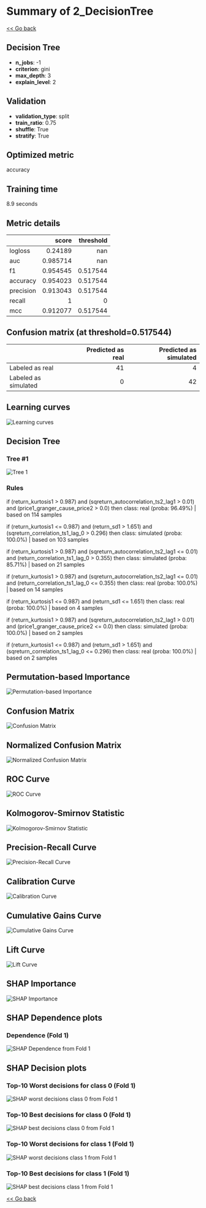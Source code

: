 # Summary of 2_DecisionTree

[<< Go back](../README.md)


## Decision Tree
- **n_jobs**: -1
- **criterion**: gini
- **max_depth**: 3
- **explain_level**: 2

## Validation
 - **validation_type**: split
 - **train_ratio**: 0.75
 - **shuffle**: True
 - **stratify**: True

## Optimized metric
accuracy

## Training time

8.9 seconds

## Metric details
|           |    score |   threshold |
|:----------|---------:|------------:|
| logloss   | 0.24189  |  nan        |
| auc       | 0.985714 |  nan        |
| f1        | 0.954545 |    0.517544 |
| accuracy  | 0.954023 |    0.517544 |
| precision | 0.913043 |    0.517544 |
| recall    | 1        |    0        |
| mcc       | 0.912077 |    0.517544 |


## Confusion matrix (at threshold=0.517544)
|                      |   Predicted as real |   Predicted as simulated |
|:---------------------|--------------------:|-------------------------:|
| Labeled as real      |                  41 |                        4 |
| Labeled as simulated |                   0 |                       42 |

## Learning curves
![Learning curves](learning_curves.png)

## Decision Tree 

### Tree #1
![Tree 1](learner_fold_0_tree.svg)

### Rules

if (return_kurtosis1 > 0.987) and (sqreturn_autocorrelation_ts2_lag1 > 0.01) and (price1_granger_cause_price2 > 0.0) then class: real (proba: 96.49%) | based on 114 samples

if (return_kurtosis1 <= 0.987) and (return_sd1 > 1.651) and (sqreturn_correlation_ts1_lag_0 > 0.296) then class: simulated (proba: 100.0%) | based on 103 samples

if (return_kurtosis1 > 0.987) and (sqreturn_autocorrelation_ts2_lag1 <= 0.01) and (return_correlation_ts1_lag_0 > 0.355) then class: simulated (proba: 85.71%) | based on 21 samples

if (return_kurtosis1 > 0.987) and (sqreturn_autocorrelation_ts2_lag1 <= 0.01) and (return_correlation_ts1_lag_0 <= 0.355) then class: real (proba: 100.0%) | based on 14 samples

if (return_kurtosis1 <= 0.987) and (return_sd1 <= 1.651) then class: real (proba: 100.0%) | based on 4 samples

if (return_kurtosis1 > 0.987) and (sqreturn_autocorrelation_ts2_lag1 > 0.01) and (price1_granger_cause_price2 <= 0.0) then class: simulated (proba: 100.0%) | based on 2 samples

if (return_kurtosis1 <= 0.987) and (return_sd1 > 1.651) and (sqreturn_correlation_ts1_lag_0 <= 0.296) then class: real (proba: 100.0%) | based on 2 samples





## Permutation-based Importance
![Permutation-based Importance](permutation_importance.png)
## Confusion Matrix

![Confusion Matrix](confusion_matrix.png)


## Normalized Confusion Matrix

![Normalized Confusion Matrix](confusion_matrix_normalized.png)


## ROC Curve

![ROC Curve](roc_curve.png)


## Kolmogorov-Smirnov Statistic

![Kolmogorov-Smirnov Statistic](ks_statistic.png)


## Precision-Recall Curve

![Precision-Recall Curve](precision_recall_curve.png)


## Calibration Curve

![Calibration Curve](calibration_curve_curve.png)


## Cumulative Gains Curve

![Cumulative Gains Curve](cumulative_gains_curve.png)


## Lift Curve

![Lift Curve](lift_curve.png)



## SHAP Importance
![SHAP Importance](shap_importance.png)

## SHAP Dependence plots

### Dependence (Fold 1)
![SHAP Dependence from Fold 1](learner_fold_0_shap_dependence.png)

## SHAP Decision plots

### Top-10 Worst decisions for class 0 (Fold 1)
![SHAP worst decisions class 0 from Fold 1](learner_fold_0_shap_class_0_worst_decisions.png)
### Top-10 Best decisions for class 0 (Fold 1)
![SHAP best decisions class 0 from Fold 1](learner_fold_0_shap_class_0_best_decisions.png)
### Top-10 Worst decisions for class 1 (Fold 1)
![SHAP worst decisions class 1 from Fold 1](learner_fold_0_shap_class_1_worst_decisions.png)
### Top-10 Best decisions for class 1 (Fold 1)
![SHAP best decisions class 1 from Fold 1](learner_fold_0_shap_class_1_best_decisions.png)

[<< Go back](../README.md)
